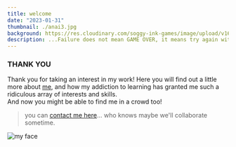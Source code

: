 ```yaml
---
title: welcome
date: "2023-01-31"
thumbnail: ./anai3.jpg
background: https://res.cloudinary.com/soggy-ink-games/image/upload/v1697642989/intro.png
description: ...Failure does not mean GAME OVER, it means try again with EXPERIENCE
---
```


### THANK YOU

Thank you for taking an interest in my work! Here you will find out a little more about [me](../about), and how my addiction to learning has granted me such a ridiculous array of interests and skills.
<br>
And now you might be able to find me in a crowd too!

> you can [contact me here](/contact)... who knows maybe we'll collaborate sometime.

![my face](https://res.cloudinary.com/soggy-ink-games/image/upload/v1675007417/portfolio/anai_gd04vx.jpg)
